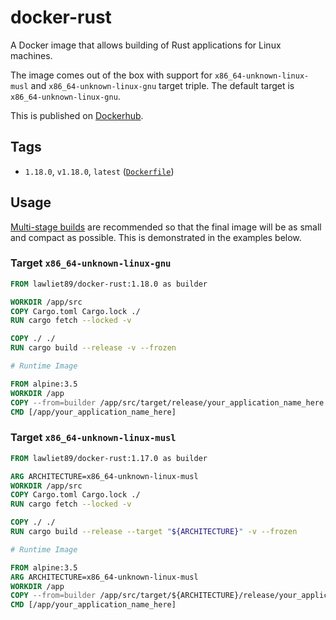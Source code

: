# docker-rust

A Docker image that allows building of Rust applications for Linux machines.

The image comes out of the box with support for `x86_64-unknown-linux-musl` and `x86_64-unknown-linux-gnu`
target triple. The default target is `x86_64-unknown-linux-gnu`.

This is published on [Dockerhub](https://hub.docker.com/r/lawliet89/docker-rust/).

## Tags

- `1.18.0`, `v1.18.0`, `latest` ([`Dockerfile`](https://github.com/lawliet89/docker-rust/blob/master/Dockerfile))

## Usage

[Multi-stage builds](https://docs.docker.com/engine/userguide/eng-image/multistage-build/) are recommended
so that the final image will be as small and compact as possible. This is demonstrated in the examples below.

### Target `x86_64-unknown-linux-gnu`

```dockerfile
FROM lawliet89/docker-rust:1.18.0 as builder

WORKDIR /app/src
COPY Cargo.toml Cargo.lock ./
RUN cargo fetch --locked -v

COPY ./ ./
RUN cargo build --release -v --frozen

# Runtime Image

FROM alpine:3.5
WORKDIR /app
COPY --from=builder /app/src/target/release/your_application_name_here .
CMD [/app/your_application_name_here]

```

### Target `x86_64-unknown-linux-musl`

```dockerfile
FROM lawliet89/docker-rust:1.17.0 as builder

ARG ARCHITECTURE=x86_64-unknown-linux-musl
WORKDIR /app/src
COPY Cargo.toml Cargo.lock ./
RUN cargo fetch --locked -v

COPY ./ ./
RUN cargo build --release --target "${ARCHITECTURE}" -v --frozen

# Runtime Image

FROM alpine:3.5
ARG ARCHITECTURE=x86_64-unknown-linux-musl
WORKDIR /app
COPY --from=builder /app/src/target/${ARCHITECTURE}/release/your_application_name_here .
CMD [/app/your_application_name_here]
```
